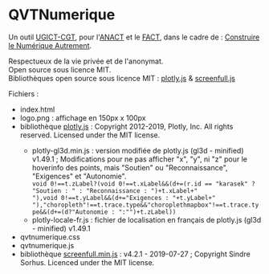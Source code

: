 # QVTNumerique

Un outil <a href="https://www.ugict.cgt.fr/" target="_ugict">UGICT-CGT</a>, pour l'<a href="https://www.anact.fr/" target="_anact">ANACT</a> et le <a href="https://www.anact.fr/lanact-lance-son-1er-appel-projet-fact-sur-qualite-de-vie-au-travail-et-numerique" target="_fact">FACT</a>, dans le cadre de : <a href="https://lenumeriqueautrement.fr/" taregt="_lna">Construire le Numérique Autrement</a>.

Respectueux de la vie priv&eacute;e et de l'anonymat.<br/>
Open source sous licence MIT.<br/>
Biblioth&egrave;ques open source sous licence MIT : <a href="https://github.com/plotly/plotly.js" target="plotly">plotly.js</a> &amp; <a href="https://github.com/sindresorhus/screenfull.js/" target="screenfull">screenfull.js</a>

Fichiers :

<ul>
  <li>index.html</li>
<li>logo.png : affichage en 150px x 100px</li>
    <li>bibliothèque <a href="https://github.com/plotly/plotly.js" target="plotly">plotly.js</a> : Copyright 2012-2019, Plotly, Inc. All rights reserved. Licensed under the MIT license.</li>
  <ul>
  <li>plotly-gl3d.min.js : version modifiée de plotly.js (gl3d - minified) v1.49.1 ;  Modifications pour ne pas afficher "x", "y", ni "z" pour le hoverinfo des points, mais "Soutien" ou "Reconnaissance", "Exigences" et "Autonomie".</li>
  <code>void 0!==t.zLabel?(void 0!==t.xLabel&&(d+=(r.id == "karasek" ? "Soutien : " : "Reconnaissance : ")+t.xLabel+"<br>"),void 0!==t.yLabel&&(d+="Exigences : "+t.yLabel+"<br>"),"choropleth"!==t.trace.type&&"choroplethmapbox"!==t.trace.type&&(d+=(d?"Autonomie : ":"")+t.zLabel))</code>
<li>plotly-locale-fr.js : fichier de localisation en français de plotly.js (gl3d - minified) v1.49.1</li>
  </ul>
  <li>qvtnumerique.css</li>
  <li>qvtnumerique.js</li>
<li>bibliothèque <a href="https://github.com/sindresorhus/screenfull.js/" target="screenfull">screenfull.min.js</a> : v4.2.1 - 2019-07-27 ; Copyright Sindre Sorhus. Licenced under the MIT license.</li>
  </ul>
